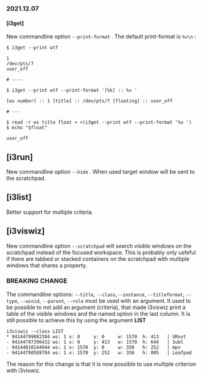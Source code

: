 ### 2021.12.07

#### [i3get]

New commandline option `--print-format` . The default
print-format is `%v\n` :  

``` shell
$ i3get --print wtf

1
/dev/pts/7
user_off

# ----

$ i3get --print wtf --print-format '[%k] :: %v '

[ws number] :: 1 [title] :: /dev/pts/7 [floating] :: user_off 

# ---

$ read -r ws title float < <(i3get --print wtf --print-format '%v ')
$ echo "$float"

user_off

```

## [i3run]

New commandline option `--hide` . When used target
window will be sent to the scratchpad.

## [i3list]

Better support for multiple criteria.

## [i3viswiz]

New commandline option `--scratchpad` will search
*visible* windows on the scratchpad instead of the
focused workspace. This is probably only usfeful
if there are tabbed or stacked containers on the
scratchpad with multiple windows that shares a property.

### BREAKING CHANGE

The commandline options: `--title`,
`--class`,`--instance`, `--titleformat`, `--type`,
`--winid`, `--parent`, `--role` must be used with 
an argument. It used to be possible to not add an
argument (criteria), that made i3viswiz print a
table of the visible windows and the named option
in the last column. It is still possible to achieve
this by using the argument **LIST**  

``` shell
i3viswiz --class LIST
* 94144799082304 ws: 1 x: 0     y: 0     w: 1570  h: 413   | URxvt
- 94144797396432 ws: 1 x: 0     y: 413   w: 1570  h: 644   | Subl
- 94144810244944 ws: 1 x: 1570  y: 0     w: 350   h: 252   | mpv
- 94144798588784 ws: 1 x: 1570  y: 252   w: 350   h: 805   | Leafpad
```

The reason for this change is that it is now possible
to use multiple criterion with i3viswiz.

